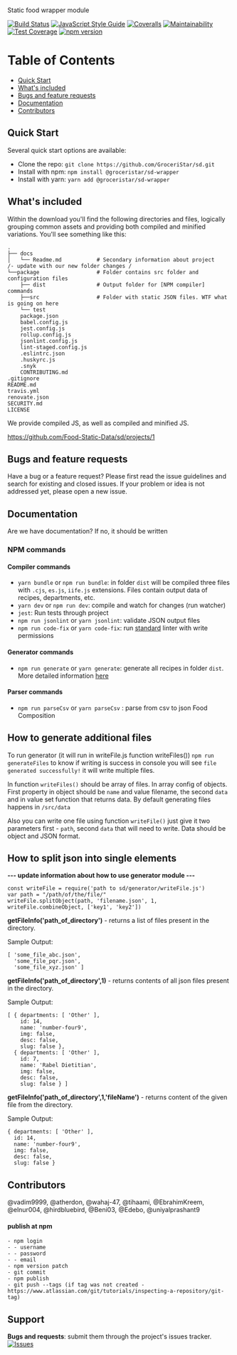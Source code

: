 <p align="center"><img src="https://avatars2.githubusercontent.com/u/36658223?s=200&v=4" alt=""/></p>
<p>Static food wrapper module</p>

[![Build Status](https://travis-ci.org/GroceriStar/sd.svg?branch=master)](https://travis-ci.org/GroceriStar/sd)
[![JavaScript Style Guide](https://img.shields.io/badge/code_style-standard-brightgreen.svg)](https://standardjs.com)
[![Coveralls](http://img.shields.io/coveralls/GroceriStar/sd.svg?style=flat)](https://coveralls.io/r/GroceriStar/sd)
[![Maintainability](https://api.codeclimate.com/v1/badges/ee4c65ca8e215b11a34b/maintainability)](https://codeclimate.com/github/GroceriStar/sd/maintainability)
[![Test Coverage](https://api.codeclimate.com/v1/badges/ee4c65ca8e215b11a34b/test_coverage)](https://codeclimate.com/github/GroceriStar/sd/test_coverage)
[![npm version](http://img.shields.io/npm/v/@groceristar/sd-wrapper.svg?style=flat)](https://npmjs.org/package/@groceristar/sd-wrapper "View this project on npm")

# Table of Contents

- [Quick Start](#quick-start)
- [What's included](#installation)
- [Bugs and feature requests](#code-example)
- [Documentation](#tests)
- [Contributors](#contributors)

## Quick Start

Several quick start options are available:

- Clone the repo: `git clone https://github.com/GroceriStar/sd.git`
- Install with npm: `npm install @groceristar/sd-wrapper`
- Install with yarn: `yarn add @groceristar/sd-wrapper`

## What's included

Within the download you'll find the following directories and files, logically grouping common assets and providing both compiled and minified variations. You'll see something like this:

```
.
├── docs
│   └── Readme.md           # Secondary information about project
/- update with our new folder changes /
└──package                  # Folder contains src folder and configuration files
    ├── dist                # Output folder for [NPM compiler] commands
    ├──src                  # Folder with static JSON files. WTF what is going on here
    └── test
    package.json
    babel.config.js
    jest.config.js
    rollup.config.js
    jsonlint.config.js
    lint-staged.config.js
    .eslintrc.json
    .huskyrc.js
    .snyk
    CONTRIBUTING.md
.gitignore
README.md
travis.yml
renovate.json
SECURITY.md
LICENSE
```

We provide compiled JS, as well as compiled and minified JS.


https://github.com/Food-Static-Data/sd/projects/1


## Bugs and feature requests

Have a bug or a feature request? Please first read the issue guidelines and search for existing and closed issues. If your problem or idea is not addressed yet, please open a new issue.

## Documentation

Are we have documentation? If no, it should be written





### NPM commands

#### Compiler commands

- `yarn bundle` or `npm run bundle`: in folder `dist` will be compiled three files with `.cjs`, `es.js`, `iife.js` extensions. Files contain output data of recipes, departments, etc.
- `yarn dev` or `npm run dev`: compile and watch for changes (run watcher)
- `jest`: Run tests through project
- `npm run jsonlint` or `yarn jsonlint`: validate JSON output files
- `npm run code-fix` or `yarn code-fix`: run [standard](https://www.npmjs.com/package/standard) linter with write permissions

#### Generator commands

- `npm run generate` or `yarn generate`: generate all recipes in folder `dist`.
  More detailed information [here](#how-to-generate)

#### Parser commands

- `npm run parseCsv` or `yarn parseCsv` : parse from csv to json Food Composition

## How to generate additional files

To run generator (it will run in writeFile.js function writeFiles()) `npm run generateFiles` to know if writing is success in console you will see `file generated successfully!` it will write multiple files.

In function `writeFiles()` should be array of files. In array config of objects.
First property in object should be `name` and value filename, the second `data` and in value set function that returns data.
By default generating files happens in `/src/data`

Also you can write one file using function `writeFile()` just give it two parameters first - `path`, second `data` that will need to write. Data should be object and JSON format.

## How to split json into single elements

**--- update information about how to use generator module ---**

```
const writeFile = require('path to sd/generator/writeFile.js')
var path = "/path/of/the/file/"
writeFile.splitObject(path, 'filename.json', 1, writeFile.combineObject, ['key1', 'key2'])
```

**getFileInfo('path_of_directory')** - returns a list of files present in the directory.

Sample Output:

```
[ 'some_file_abc.json',
  'some_file_pqr.json',
  'some_file_xyz.json' ]
```

**getFileInfo('path_of_directory',1)** - returns contents of all json files present in the directory.

Sample Output:

```
[ { departments: [ 'Other' ],
    id: 14,
    name: 'number-four9',
    img: false,
    desc: false,
    slug: false },
  { departments: [ 'Other' ],
    id: 7,
    name: 'Rabel Dietitian',
    img: false,
    desc: false,
    slug: false } ]
```

**getFileInfo('path_of_directory',1,'fileName')** - returns content of the given file from the directory.

Sample Output:

```
{ departments: [ 'Other' ],
  id: 14,
  name: 'number-four9',
  img: false,
  desc: false,
  slug: false }
```

## Contributors

@vadim9999, @atherdon, @wahaj-47, @tihaami, @EbrahimKreem, @elnur004, @hirdbluebird, @Beni03, @Edebo, @uniyalprashant9

#### publish at npm

```
- npm login
- - username
- - password
- - email
- npm version patch
- git commit
- npm publish
- git push --tags (if tag was not created - https://www.atlassian.com/git/tutorials/inspecting-a-repository/git-tag)

```

## Support

**Bugs and requests**: submit them through the project's issues tracker.<br>
[![Issues](http://img.shields.io/github/issues/GroceriStar/sd.svg)](https://github.com/GroceriStar/sd/issues)

<!-- Creators
 Thanks
 Copyright and license
-->
